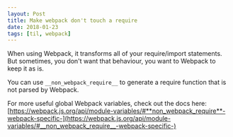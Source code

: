 ```yaml
---
layout: Post
title: Make webpack don't touch a require
date: 2018-01-23
tags: [til, webpack]
---
```


When using Webpack, it transforms all of your require/import statements.
But sometimes, you don't want that behaviour, you want to Webpack to keep it as is.

You can use `__non_webpack_require__` to generate a require function that is not parsed by Webpack.

For more useful global Webpack variables, check out the docs here: [https://webpack.js.org/api/module-variables/#**non_webpack_require**-webpack-specific-](https://webpack.js.org/api/module-variables/#__non_webpack_require__-webpack-specific-)
